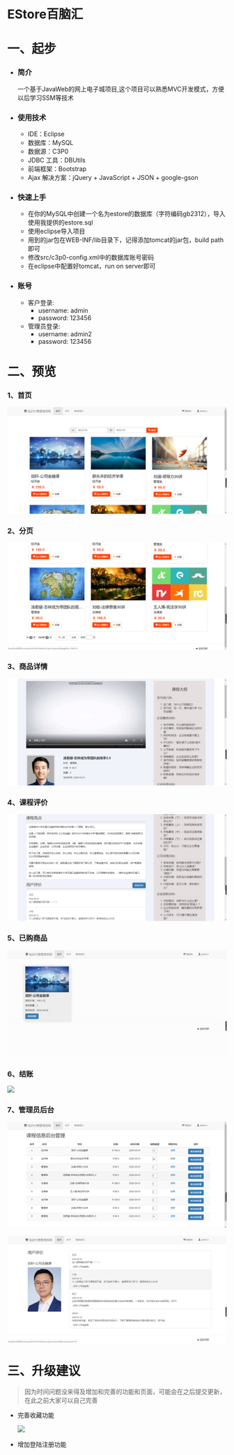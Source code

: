 # EStore百脑汇

# 一、起步
- ### 简介

	一个基于JavaWeb的网上电子城项目,这个项目可以熟悉MVC开发模式，方便以后学习SSM等技术

- ### 使用技术
	* IDE：Eclipse
	* 数据库：MySQL
	* 数据源：C3P0 
	* JDBC 工具：DBUtils
	* 前端框架：Bootstrap
	* Ajax 解决方案：jQuery + JavaScript + JSON + google-gson

- ### 快速上手
	- 在你的MySQL中创建一个名为estore的数据库（字符编码gb2312），导入使用我提供的estore.sql
	- 使用eclipse导入项目
	- 用到的jar包在WEB-INF/lib目录下，记得添加tomcat的jar包，build path即可
	- 修改src/c3p0-config.xml中的数据库账号密码
	- 在eclipse中配置好tomcat，run on server即可

- ### 账号
    - 客户登录:
        - username: admin
        - password: 123456
    - 管理员登录:
        - username: admin2
        - password: 123456
# 二、预览



### 1、首页

![](https://github.com/CrazyQii/EStore/blob/master/images/%E9%A6%96%E9%A1%B5.png)

### 2、分页

![](https://github.com/CrazyQii/EStore/blob/master/images/%E5%88%86%E9%A1%B5.png)

### 3、商品详情

![](https://github.com/CrazyQii/EStore/blob/master/images/%E8%AF%BE%E7%A8%8B%E8%AF%A6%E6%83%85.png)

### 4、课程评价

![](https://github.com/CrazyQii/EStore/blob/master/images/%E8%AF%BE%E7%A8%8B%E8%AF%84%E8%AE%BA.png)

### 5、已购商品

![](https://github.com/CrazyQii/EStore/blob/master/images/%E5%B7%B2%E8%B4%AD%E8%AF%BE%E7%A8%8B.png)

### 6、结账

![](https://i.imgur.com/xPb2N4m.png)

### 7、管理员后台
![](https://github.com/CrazyQii/EStore/blob/master/images/%E7%AE%A1%E7%90%86%E5%91%98%E5%90%8E%E5%8F%B0.png)

![](https://github.com/CrazyQii/EStore/blob/master/images/%E7%AE%A1%E7%90%86%E5%91%98%E6%9F%A5%E7%9C%8B%E8%AF%84%E4%BB%B7.png)

# 三、升级建议

> 因为时间问题没来得及增加和完善的功能和页面，可能会在之后提交更新，在此之前大家可以自己完善

- 完善收藏功能

	![](https://i.imgur.com/od9lZb4.png)
	
- 增加登陆注册功能





 

